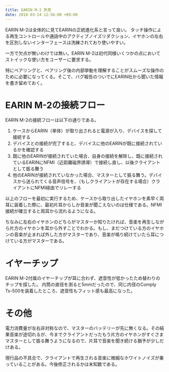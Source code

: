 ```yaml
---
title: EARIN M-2 所見
date: 2018-03-24 12:56:00 +09:00
---
```


EARIN M-2は全体的に見てEARINの正統進化系と言って良い。
タッチ操作による再生コントロールや通話中のアクティブノイズリダクション、イヤホンの左右を区別しないインターフェースは洗練されており使いやすい。

一方で欠点が無いわけでは無い。EARIN M-2は初代同様いくつかの点においてストイックな使い方をユーザーに要求する。

特にペアリングと、ペアリング後の内部挙動を理解することがスムーズな操作のために必要になってくる。そこで、バグ報告のついでにEARIN社から聞いた情報を書き留めておく。

# EARIN M-2の接続フロー

EARIN M-2の接続フローは以下の通りである。

1. ケースからEARIN（単体）が取り出されると電源が入り、デバイスを探して接続する
2. デバイスとの接続が完了すると、デバイスに他のEARINが既に接続されているかを確認する
3. 既に他のEARINが接続されていた場合、自身の接続を解除し、既に接続されているEARINにNFMI（近距離磁界誘導）で接続し直し、以後クライアントとして振る舞う
4. 他のEARINが接続されていなかった場合、マスターとして振る舞う。デバイスから送られてくる音声信号を、（もしクライアントが存在する場合）クライアントにNFMI経由でリレーする

以上のフローを最初に実行するため、ケースから取り出したイヤホンを素早く両耳に装着した際に、最初片耳からしか音楽が聞こえないのは仕様である。NFMI接続が確立すると両耳から流れるようになる。

ちなみに左右のイヤホンのどちらがマスターか知りたければ、音楽を再生しながら片方のイヤホンを耳から外すことでわかる。もし、まだつけている方のイヤホンの音楽が止まれば外した方がマスターであり、音楽が鳴り続けていたら耳につけている方がマスターである。

# イヤーチップ

EARIN M-2付属のイヤーチップが耳に合わず、遮音性が低かったため替わりのチップを探した。
内筒の直径を測ると5mmだったので、同じ内径のComply Ts-500を装着したところ、遮音性もフィット感も最高になった。

# その他

電力消費量が左右非対称なので、マスターのバッテリーが先に無くなる。その結果音楽が途切れるが、今までクライアントだったもう片方のイヤホンがすぐさまマスターとして振る舞うようになるので、片耳で音楽を聞き続ける猶予が少しだけある。

現行品の不具合で、クライアントで再生される音楽に微細なホワイトノイズが乗っていることがある。今後修正されるかは未知数である。